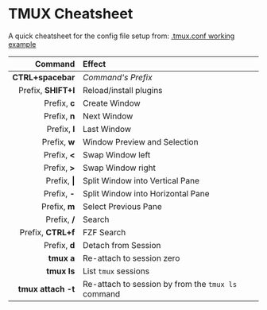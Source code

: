 # TMUX Cheatsheet

A quick cheatsheet for the config file setup from: [.tmux.conf working example](https://github.com/DevOpsMaestro/dotfiles/blob/main/dot_tmux.conf.tmpl)

| Command | Effect |
| -----: | :----- |
| **CTRL+spacebar** | *Command's Prefix* |
| Prefix, **SHIFT+I** | Reload/install plugins |
| Prefix, **c** | Create Window |
| Prefix, **n** | Next Window |
| Prefix, **l** | Last Window |
| Prefix, **w** | Window Preview and Selection |
| Prefix, **<** | Swap Window left |
| Prefix, **>** | Swap Window right |
| Prefix, **\|** | Split Window into Vertical Pane |
| Prefix, **-** | Split Window into Horizontal Pane |
| Prefix, **m** | Select Previous Pane |
| Prefix, **/** | Search|
| Prefix, **CTRL+f** | FZF Search |
| Prefix, **d** | Detach from Session |
| **tmux a** | Re-attach to session zero |
| **tmux ls** | List `tmux` sessions |
| **tmux attach -t <ID>**| Re-attach to session by <ID> from the `tmux ls` command |
